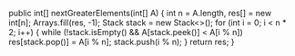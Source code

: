 public int[] nextGreaterElements(int[] A) {
int n = A.length, res[] = new int[n];
Arrays.fill(res, -1);
Stack<Integer> stack = new Stack<>();
for (int i = 0; i < n * 2; i++) {
while (!stack.isEmpty() && A[stack.peek()] < A[i % n])
res[stack.pop()] = A[i % n];
stack.push(i % n);
}
return res;
}